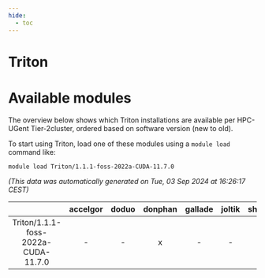 ```yaml
---
hide:
  - toc
---
```


Triton
======

# Available modules


The overview below shows which Triton installations are available per HPC-UGent Tier-2cluster, ordered based on software version (new to old).

To start using Triton, load one of these modules using a `module load` command like:

```shell
module load Triton/1.1.1-foss-2022a-CUDA-11.7.0
```

*(This data was automatically generated on Tue, 03 Sep 2024 at 16:26:17 CEST)*  

| |accelgor|doduo|donphan|gallade|joltik|shinx|skitty|
| :---: | :---: | :---: | :---: | :---: | :---: | :---: | :---: |
|Triton/1.1.1-foss-2022a-CUDA-11.7.0|-|-|x|-|-|-|-|
